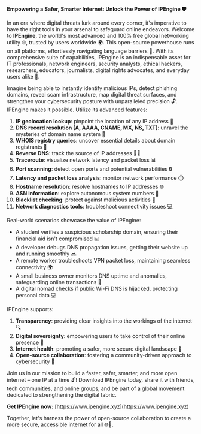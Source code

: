 **Empowering a Safer, Smarter Internet: Unlock the Power of IPEngine 🛡️**

In an era where digital threats lurk around every corner, it's imperative to have the right tools in your arsenal to safeguard online endeavors. Welcome to **IPEngine**, the world's most advanced and 100% free global networking utility 🌐, trusted by users worldwide 🌍. This open-source powerhouse runs on all platforms, effortlessly navigating language barriers 🤝. With its comprehensive suite of capabilities, IPEngine is an indispensable asset for IT professionals, network engineers, security analysts, ethical hackers, researchers, educators, journalists, digital rights advocates, and everyday users alike 🔗.

Imagine being able to instantly identify malicious IPs, detect phishing domains, reveal scam infrastructure, map digital threat surfaces, and strengthen your cybersecurity posture with unparalleled precision 🔓. IPEngine makes it possible. Utilize its advanced features:

1. **IP geolocation lookup**: pinpoint the location of any IP address 📍
2. **DNS record resolution (A, AAAA, CNAME, MX, NS, TXT)**: unravel the mysteries of domain name system 🔑
3. **WHOIS registry queries**: uncover essential details about domain registrants 👥
4. **Reverse DNS**: track the source of IP addresses 🕵️‍♂️
5. **Traceroute**: visualize network latency and packet loss 📊
6. **Port scanning**: detect open ports and potential vulnerabilities 🔒
7. **Latency and packet loss analysis**: monitor network performance ⏱️
8. **Hostname resolution**: resolve hostnames to IP addresses 🌐
9. **ASN information**: explore autonomous system numbers 🔗
10. **Blacklist checking**: protect against malicious activities 🚫
11. **Network diagnostics tools**: troubleshoot connectivity issues 💻

Real-world scenarios showcase the value of IPEngine:

* A student verifies a suspicious scholarship domain, ensuring their financial aid isn't compromised 📊
* A developer debugs DNS propagation issues, getting their website up and running smoothly 🔜
* A remote worker troubleshoots VPN packet loss, maintaining seamless connectivity 🌍
* A small business owner monitors DNS uptime and anomalies, safeguarding online transactions 💸
* A digital nomad checks if public Wi-Fi DNS is hijacked, protecting personal data 💻

IPEngine supports:

1. **Transparency**: providing clear insights into the workings of the internet 🔍
2. **Digital sovereignty**: empowering users to take control of their online presence 🌟
3. **Internet health**: promoting a safer, more secure digital landscape 🤝
4. **Open-source collaboration**: fostering a community-driven approach to cybersecurity 🚀

Join us in our mission to build a faster, safer, smarter, and more open internet – one IP at a time 🔓! Download IPEngine today, share it with friends, tech communities, and online groups, and be part of a global movement dedicated to strengthening the digital fabric.

**Get IPEngine now:** [https://www.ipengine.xyz](https://www.ipengine.xyz)

Together, let's harness the power of open-source collaboration to create a more secure, accessible internet for all 🌐👫.